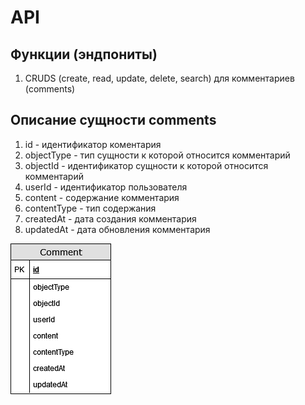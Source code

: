 # API

## Функции (эндпониты)

1. CRUDS (create, read, update, delete, search) для комментариев (comments)

## Описание сущности comments

1. id - идентификатор коментария
2. objectType - тип сущности к которой относится комментарий
3. objectId - идентификатор сущности к которой относится комментарий
4. userId - идентификатор пользователя
5. content - содержание комментария
6. contentType - тип содержания
7. createdAt - дата создания комментария
8. updatedAt - дата обновления комментария

![Схема данных](./imgs/db.png)